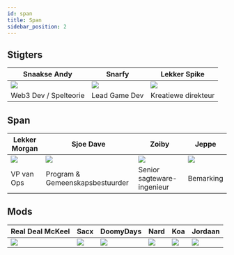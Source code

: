 ```yaml
---
id: span
title: Span
sidebar_position: 2
---
```


## Stigters

| Snaakse Andy            | Snarfy               | Lekker Spike             |
| ----------------------- | -------------------- | ------------------------ |
| ![](/img/NiftyAndy.png) | ![](/img/snarfy.png) | ![](/img/NiftySpike.png) |
| Web3 Dev / Spelteorie   | Lead Game Dev        | Kreatiewe direkteur      |

## Span

| Lekker Morgan             | Sjoe Dave                       | Zoiby                      | Jeppe               |
| ------------------------- | ------------------------------- | -------------------------- | ------------------- |
| ![](/img/NiftyMorgan.png) | ![](/img/bolo.png)              | ![](/img/zoiby.png)        | ![](/img/jeppe.png) |
| VP van Ops                | Program & Gemeenskapsbestuurder | Senior sagteware-ingenieur | Bemarking           |

## Mods

| Real Deal McKeel       | Sacx               | DoomyDays           | Nard               | Koa               | Jordaan              |
| ---------------------- | ------------------ | ------------------- | ------------------ | ----------------- | -------------------- |
| ![](/img/realdeal.png) | ![](/img/sacx.png) | ![](/img/doomy.png) | ![](/img/nard.png) | ![](/img/koa.png) | ![](/img/jordan.png) |
